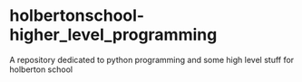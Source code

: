 # holbertonschool-higher_level_programming
A repository dedicated to python programming and some high level stuff for holberton school
